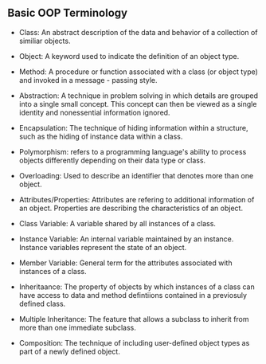 ## Basic OOP Terminology

- Class: An abstract description of the data and behavior of a collection of similiar objects.

- Object: A keyword used to indicate the definition of an object type. 

- Method: A procedure or function associated with a class (or object type) and invoked in a message - passing style. 

- Abstraction: A technique in problem solving in which details are grouped into a single small concept. This concept can then be viewed 
as a single identity and nonessential information ignored. 

- Encapsulation: The technique of hiding information within a structure, such as the hiding of instance data within a class. 

- Polymorphism: refers to a programming language's ability to process objects differently depending on their data type or class.

- Overloading: Used to describe an identifier that denotes more than one object.

- Attributes/Properties: Attributes are refering to additional information of an object. Properties are describing the characteristics of an object.

- Class Variable: A variable shared by all instances of a class. 

- Instance Variable: An internal variable maintained by an instance. Instance variables represent the state of an object.

- Member Variable: General term for the attributes associated with instances of a class. 

 - Inheritaance: The property of objects by which instances of a class can have access to data and method defintiions contained in a previosuly defined class. 
 
 - Multiple Inheritance: The feature that allows a subclass to inherit from more than one immediate subclass. 
 
 - Composition: The technique of including user-defined object types as part of a newly defined object. 
